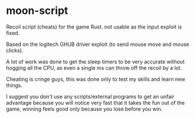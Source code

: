 # moon-script
Recoil script (cheats) for the game Rust. not usable as the input exploit is fixed.

Based on the logitech GHUB driver exploit (to send mouse move and mouse clicks).

A lot of work was done to get the sleep timers to be very accurate without hogging all the CPU, as even a single ms can throw off the recoil by a lot.

Cheating is cringe guys, this was done only to test my skills and learn new things.

I suggest you don't use any scripts/external programs to get an unfair advantage because you will notice very fast that it takes the fun out of the game, winning feels good only because you lose before you win.
